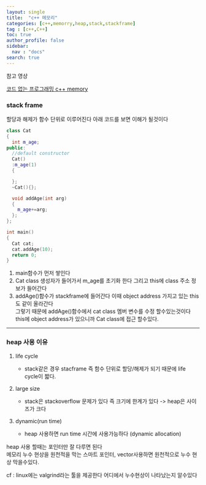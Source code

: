 ```yaml
---
layout: single
title:  "c++ 메모리"
categories: [c++,memorry,heap,stack,stackframe]
tag : [c++,C++]
toc: true
author_profile: false
sidebar:
  nav : "docs"
search: true
---
```




참고 영상      



[코드 없는 프로그래밍 c++ memory](https://www.youtube.com/playlist?list=PLDV-cCQnUlIYbHztmY7hFUCd2eGI7sQ_0)




### stack frame 





할당과 해제가 함수 단위로 이루어진다 아래 코드를 보면 이해가 될것이다   






```c++
class Cat
{
  int m_age;
public:
  //default constructor
  Cat()
  :m_age(1)
  {

  };
  ~Cat(){};

  void addAge(int arg)
  {
    m_age+=arg;
  };
};

int main()
{
  Cat cat;
  cat.addAge(10);
  return 0;
}
```



1. main함수가 먼저 쌓인다 
2. Cat class 생성자가 들어가서 m_age를 초기화 한다 그리고 this에 class 주소 정보가 들어간다   
3. addAge()함수가 stackframe에 들어간다 이때 object address 가지고 있는 this도 같이 올라간다   
그렇기 때문에 addAge()함수에서 cat class 멤버 변수를 수정 할수있는것이다 this에 object address가 있으니까 Cat class에 접근 할수있다.   







___________

### heap 사용 이유 





1. life cycle
     + stack같은 경우 stacframe 즉 함수 단위로 할당/해제가 되기 때문에 life cycle이 짧다.  
2. large size
     + stack은 stackoverflow 문제가 있다 즉 크기에 한계가 있다 -> heap은 사이즈가 크다   

3. dynamic(run time)

     + heap 사용하면 run time 시간에 사용가능하다 (dynamic allocation)  

       



heap 사용 할때는 포인터만 잘 다루면 된다   
메모리 누수 현상을 원천적을 막는 스마트 포인터, vector사용하면 원천적으로 누수 현상 막을수있다.


cf : linux에는 valgrind라는 툴을 제공한다 어디에서 누수현상이 나타났는지 알수있다 

